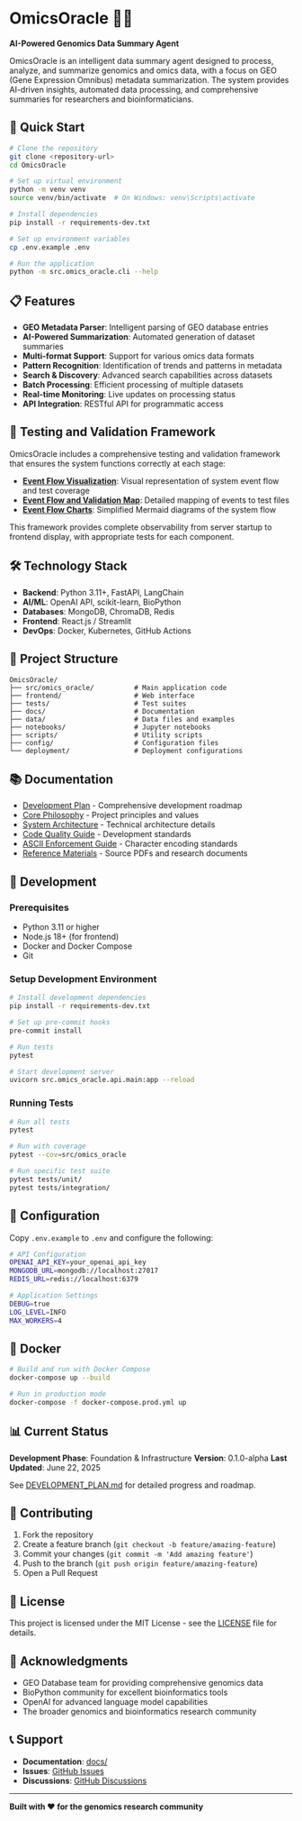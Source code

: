 # OmicsOracle 🧬🔮

**AI-Powered Genomics Data Summary Agent**

OmicsOracle is an intelligent data summary agent designed to process, analyze, and summarize genomics and omics data, with a focus on GEO (Gene Expression Omnibus) metadata summarization. The system provides AI-driven insights, automated data processing, and comprehensive summaries for researchers and bioinformaticians.

## 🚀 Quick Start

```bash
# Clone the repository
git clone <repository-url>
cd OmicsOracle

# Set up virtual environment
python -m venv venv
source venv/bin/activate  # On Windows: venv\Scripts\activate

# Install dependencies
pip install -r requirements-dev.txt

# Set up environment variables
cp .env.example .env

# Run the application
python -m src.omics_oracle.cli --help
```

## 📋 Features

- **GEO Metadata Parser**: Intelligent parsing of GEO database entries
- **AI-Powered Summarization**: Automated generation of dataset summaries
- **Multi-format Support**: Support for various omics data formats
- **Pattern Recognition**: Identification of trends and patterns in metadata
- **Search & Discovery**: Advanced search capabilities across datasets
- **Batch Processing**: Efficient processing of multiple datasets
- **Real-time Monitoring**: Live updates on processing status
- **API Integration**: RESTful API for programmatic access

## 🧪 Testing and Validation Framework

OmicsOracle includes a comprehensive testing and validation framework that ensures the system functions correctly at each stage:

- **[Event Flow Visualization](/docs/EVENT_FLOW_README.md)**: Visual representation of system event flow and test coverage
- **[Event Flow and Validation Map](/docs/EVENT_FLOW_VALIDATION_MAP.md)**: Detailed mapping of events to test files
- **[Event Flow Charts](/docs/EVENT_FLOW_CHART.md)**: Simplified Mermaid diagrams of the system flow

This framework provides complete observability from server startup to frontend display, with appropriate tests for each component.

## 🛠️ Technology Stack

- **Backend**: Python 3.11+, FastAPI, LangChain
- **AI/ML**: OpenAI API, scikit-learn, BioPython
- **Databases**: MongoDB, ChromaDB, Redis
- **Frontend**: React.js / Streamlit
- **DevOps**: Docker, Kubernetes, GitHub Actions

## 📁 Project Structure

```
OmicsOracle/
├── src/omics_oracle/          # Main application code
├── frontend/                  # Web interface
├── tests/                     # Test suites
├── docs/                      # Documentation
├── data/                      # Data files and examples
├── notebooks/                 # Jupyter notebooks
├── scripts/                   # Utility scripts
├── config/                    # Configuration files
└── deployment/                # Deployment configurations
```

## 📚 Documentation

- [Development Plan](DEVELOPMENT_PLAN.md) - Comprehensive development roadmap
- [Core Philosophy](CORE_PHILOSOPHY.md) - Project principles and values
- [System Architecture](docs/SYSTEM_ARCHITECTURE.md) - Technical architecture details
- [Code Quality Guide](docs/CODE_QUALITY_GUIDE.md) - Development standards
- [ASCII Enforcement Guide](docs/ASCII_ENFORCEMENT_GUIDE.md) - Character encoding standards
- [Reference Materials](data/references/) - Source PDFs and research documents

## 🧪 Development

### Prerequisites

- Python 3.11 or higher
- Node.js 18+ (for frontend)
- Docker and Docker Compose
- Git

### Setup Development Environment

```bash
# Install development dependencies
pip install -r requirements-dev.txt

# Set up pre-commit hooks
pre-commit install

# Run tests
pytest

# Start development server
uvicorn src.omics_oracle.api.main:app --reload
```

### Running Tests

```bash
# Run all tests
pytest

# Run with coverage
pytest --cov=src/omics_oracle

# Run specific test suite
pytest tests/unit/
pytest tests/integration/
```

## 🔧 Configuration

Copy `.env.example` to `.env` and configure the following:

```bash
# API Configuration
OPENAI_API_KEY=your_openai_api_key
MONGODB_URL=mongodb://localhost:27017
REDIS_URL=redis://localhost:6379

# Application Settings
DEBUG=true
LOG_LEVEL=INFO
MAX_WORKERS=4
```

## 🐳 Docker

```bash
# Build and run with Docker Compose
docker-compose up --build

# Run in production mode
docker-compose -f docker-compose.prod.yml up
```

## 📊 Current Status

**Development Phase**: Foundation & Infrastructure
**Version**: 0.1.0-alpha
**Last Updated**: June 22, 2025

See [DEVELOPMENT_PLAN.md](DEVELOPMENT_PLAN.md) for detailed progress and roadmap.

## 🤝 Contributing

1. Fork the repository
2. Create a feature branch (`git checkout -b feature/amazing-feature`)
3. Commit your changes (`git commit -m 'Add amazing feature'`)
4. Push to the branch (`git push origin feature/amazing-feature`)
5. Open a Pull Request

## 📄 License

This project is licensed under the MIT License - see the [LICENSE](LICENSE) file for details.

## 🙏 Acknowledgments

- GEO Database team for providing comprehensive genomics data
- BioPython community for excellent bioinformatics tools
- OpenAI for advanced language model capabilities
- The broader genomics and bioinformatics research community

## 📞 Support

- **Documentation**: [docs/](docs/)
- **Issues**: [GitHub Issues](https://github.com/your-org/OmicsOracle/issues)
- **Discussions**: [GitHub Discussions](https://github.com/your-org/OmicsOracle/discussions)

---

**Built with ❤️ for the genomics research community**
